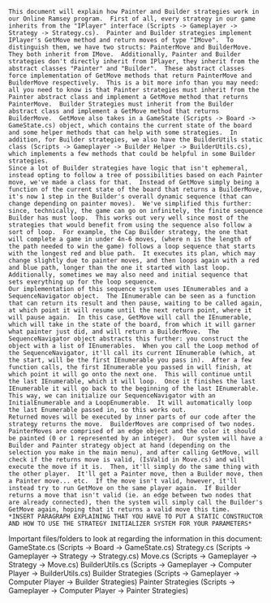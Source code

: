 	This document will explain how Painter and Builder strategies work in our Online Ramsey program.  First of all, every strategy in our game inherits from the "IPlayer" interface (Scripts -> Gameplayer -> Strategy -> Strategy.cs).  Painter and Builder strategies implement IPlayer's GetMove method and return moves of type "IMove".  To distinguish them, we have two structs: PainterMove and BuilderMove.  They both inherit from IMove.  Additionally, Painter and Builder strategies don't directly inherit from IPlayer, they inherit from the abstract classes "Painter" and "Builder".  These abstract classes force implementation of GetMove methods that return PainterMove and BuilderMove respectively.  This is a bit more info than you may need: all you need to know is that Painter strategies must inherit from the Painter abstract class and implement a GetMove method that returns PainterMove.  Builder Strategies must inherit from the Builder abstract class and implement a GetMove method that returns BuilderMove.  GetMove also takes in a GameState (Scripts -> Board -> GameState.cs) object, which contains the current state of the board and some helper methods that can help with some strategies.  In addition, for Builder strategies, we also have the BuilderUtils static class (Scripts -> Gameplayer -> Builder Helper -> BuilderUtils.cs), which implements a few methods that could be helpful in some Builder strategies.
	Since a lot of Builder strategies have logic that isn't ephemeral, instead opting to follow a tree of possibilities based on each Painter move, we've made a class for that.  Instead of GetMove simply being a function of the current state of the board that returns a BuilderMove, it's now 1 step in the Builder's overall dynamic sequence (that can change depending on painter moves).  We've simplified this further: since, technically, the game can go on infinitely, the finite sequence Builder has must loop.  This works out very well since most of the strategies that would benefit from using the sequence also follow a sort of loop.  For example, the Cap Builder strategy, the one that will complete a game in under 4n-6 moves, (where n is the length of the path needed to win the game) follows a loop sequence that starts with the longest red and blue path.  It executes its plan, which may change slightly due to painter moves, and then loops again with a red and blue path, longer than the one it started with last loop.  Additionally, sometimes we may also need and initial sequence that sets everything up for the loop sequence.
	Our implementation of this sequence system uses IEnumerables and a SequenceNavigator object.  The IEnumerable can be seen as a function that can return its result and then pause, waiting to be called again, at which point it will resume until the next return point, where it will pause again.  In this case, GetMove will call the IEnumerable, which will take in the state of the board, from which it will garner what painter just did, and will return a BuilderMove.  The SequenceNavigator object abstracts this further: you construct the object with a list of IEnumerables.  When you call the Loop method of the SequenceNavigator, it'll call its current IEnumerable (which, at the start, will be the first IEnumerable you pass in).  After a few function calls, the first IEnumerable you passed in will finish, at which point it will go onto the next one.  This will continue until the last IEnumerable, which it will loop.  Once it finishes the last IEnumerable it will go back to the beginning of the last IEnumerable.  This way, we can initialize our SequenceNavigator with an InitialEnumerable and a LoopEnumerable.  It will automatically loop the last Enumerable passed in, so this works out.
	Returned moves will be executed by inner parts of our code after the strategy returns the move.  BuilderMoves are comprised of two nodes.  PainterMoves are comprised of an edge object and the color it should be painted (0 or 1 represented by an integer).  Our system will have a Builder and Painter strategy object at hand (depending on the selection you make in the main menu), and after calling GetMove, will check if the returns move is valid, (IsValid in Move.cs) and will execute the move if it is.  Then, it'll simply do the same thing with the other player.  It'll get a Painter move, then a Builder move, then a Painter move... etc.  If the move isn't valid, however, it'll instead try to run GetMove on the same player again.  If Builder returns a move that isn't valid (ie. an edge between two nodes that are already connected), then the system will simply call the Builder's GetMove again, hoping that it returns a valid move this time.
	*INSERT PARAGRAPH EXPLAINING THAT YOU HAVE TO PUT A STATIC CONSTRUCTOR AND HOW TO USE THE STRATEGY INITIALIZER SYSTEM FOR YOUR PARAMETERS*

Important files/folders to look at regarding the information in this document:
	GameState.cs (Scripts -> Board -> GameState.cs)
	Strategy.cs (Scripts -> Gameplayer -> Strategy -> Strategy.cs)
	Move.cs (Scripts -> Gameplayer -> Strategy -> Move.cs)
	BuilderUtils.cs (Scripts -> Gameplayer -> Computer Player -> BuilderUtils.cs)
	Builder Strategies (Scripts -> Gameplayer -> Computer Player -> Builder Strategies)
	Painter Strategies (Scripts -> Gameplayer -> Computer Player -> Painter Strategies)
